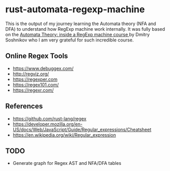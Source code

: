 # rust-automata-regexp-machine

This is the output of my journey learning the Automata theory (NFA and DFA) to understand how RegExp machine work internally. It was fully based on the [Automata Theory: inside a RegExp machine course
](https://www.udemy.com/course/automata-theory-building-a-regexp-machine) by Dmitry Soshnikov who I am very grateful for such incredible course.

## Online Regex Tools

- https://www.debuggex.com/
- http://regviz.org/
- https://regexper.com
- https://regex101.com/
- https://regexr.com/

## References

- https://github.com/rust-lang/regex
- https://developer.mozilla.org/en-US/docs/Web/JavaScript/Guide/Regular_expressions/Cheatsheet
- https://en.wikipedia.org/wiki/Regular_expression

## TODO

- Generate graph for Regex AST and NFA/DFA tables
